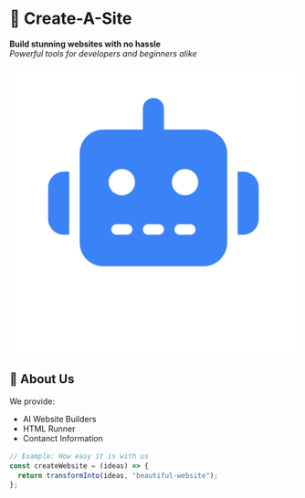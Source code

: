 # 🚀 Create-A-Site

**Build stunning websites with no hassle**  
*Powerful tools for developers and beginners alike*

![Create-A-Site Logo](/assets/Create-A-Site.png) <!-- Replace with your actual logo -->

## 📌 About Us

We provide:
- AI Website Builders
- HTML Runner
- Contanct Information
```javascript
// Example: How easy it is with us
const createWebsite = (ideas) => {
  return transformInto(ideas, "beautiful-website");
};
